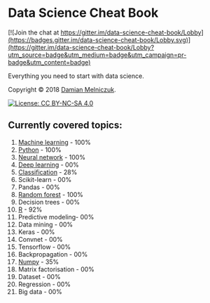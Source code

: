 # Data Science Cheat Book

[![Join the chat at https://gitter.im/data-science-cheat-book/Lobby](https://badges.gitter.im/data-science-cheat-book/Lobby.svg)](https://gitter.im/data-science-cheat-book/Lobby?utm_source=badge&utm_medium=badge&utm_campaign=pr-badge&utm_content=badge)

Everything you need to start with data science.

Copyright © 2018 [Damian Melniczuk](https://data.melniczuk.eu).

[![License: CC BY-NC-SA 4.0](https://img.shields.io/badge/License-CC%20BY--NC--SA%204.0-blue.svg)](LICENSE)

## Currently covered topics:
 1. [Machine learning](data/machine-learning.md) 	- 100%
 2. [Python](data/python.md)				- 100%
 3. [Neural network](data/neural-network.md) 		- 100%
 4. [Deep learning](data/deep-learning.md)	 	- 00%
 5. [Classification](data/classification.md)	 	- 28%
 6. Scikit-learn	- 00%
 7. Pandas		- 00%
 8. [Random forest](data/random-forest.md)		- 100%
 9. Decision trees	- 00%
 10. [R](data/r.md)					- 92%
 11. Predictive modeling- 00%
 12. Data mining	- 00%
 13. Keras		- 00%
 14. Convnet		- 00%
 15. Tensorflow		- 00%
 16. Backpropagation	- 00%
 17. [Numpy](data/numpy.r)				- 35%
 18. Matrix factorisation	- 00%
 19. Dataset			- 00%
 20. Regression			- 00%
 21. Big data			- 00%
